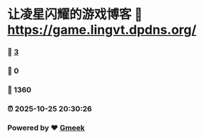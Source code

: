 # 让凌星闪耀的游戏博客 :link: https://game.lingvt.dpdns.org/ 
### :page_facing_up: [3](https://game.lingvt.dpdns.org//tag.html) 
### :speech_balloon: 0 
### :hibiscus: 1360 
### :alarm_clock: 2025-10-25 20:30:26 
### Powered by :heart: [Gmeek](https://github.com/Meekdai/Gmeek)
